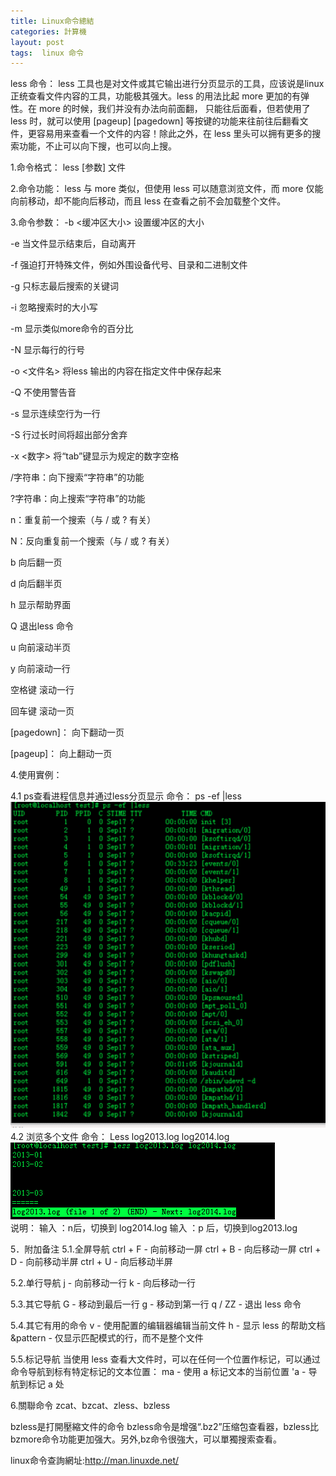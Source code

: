 ```yaml
---
title: Linux命令總結
categories: 計算機
layout: post
tags:  linux 命令
---
```


less 命令：
less 工具也是对文件或其它输出进行分页显示的工具，应该说是linux正统查看文件内容的工具，功能极其强大。less 的用法比起 more 更加的有弹性。在 more 的时候，我们并没有办法向前面翻， 只能往后面看，但若使用了 less 时，就可以使用 [pageup] [pagedown] 等按键的功能来往前往后翻看文件，更容易用来查看一个文件的内容！除此之外，在 less 里头可以拥有更多的搜索功能，不止可以向下搜，也可以向上搜。

1.命令格式：
less [参数]  文件 

2.命令功能：
less 与 more 类似，但使用 less 可以随意浏览文件，而 more 仅能向前移动，却不能向后移动，而且 less 在查看之前不会加载整个文件。

3.命令参数：
-b <缓冲区大小> 设置缓冲区的大小

-e  当文件显示结束后，自动离开

-f  强迫打开特殊文件，例如外围设备代号、目录和二进制文件

-g  只标志最后搜索的关键词

-i  忽略搜索时的大小写

-m  显示类似more命令的百分比

-N  显示每行的行号

-o <文件名> 将less 输出的内容在指定文件中保存起来

-Q  不使用警告音

-s  显示连续空行为一行

-S  行过长时间将超出部分舍弃

-x <数字> 将“tab”键显示为规定的数字空格

/字符串：向下搜索“字符串”的功能

?字符串：向上搜索“字符串”的功能

n：重复前一个搜索（与 / 或 ? 有关）

N：反向重复前一个搜索（与 / 或 ? 有关）

b  向后翻一页

d  向后翻半页

h  显示帮助界面

Q  退出less 命令

u  向前滚动半页

y  向前滚动一行

空格键 滚动一行

回车键 滚动一页

[pagedown]： 向下翻动一页

[pageup]：   向上翻动一页

4.使用實例：

4.1 ps查看进程信息并通过less分页显示 
命令：
 ps -ef |less   
![image](album/linux_less1.png)  
4.2 浏览多个文件 
命令：
Less log2013.log log2014.log    
![image](/album/linux_less2.png)  
说明：
输入 ：n后，切换到 log2014.log
输入 ：p 后，切换到log2013.log

5．附加备注
5.1.全屏导航
ctrl + F - 向前移动一屏
ctrl + B - 向后移动一屏
ctrl + D - 向前移动半屏
ctrl + U - 向后移动半屏

5.2.单行导航
j - 向前移动一行
k - 向后移动一行

5.3.其它导航
G - 移动到最后一行
g - 移动到第一行
q / ZZ - 退出 less 命令

5.4.其它有用的命令
v - 使用配置的编辑器编辑当前文件
h - 显示 less 的帮助文档
&pattern - 仅显示匹配模式的行，而不是整个文件

5.5.标记导航
当使用 less 查看大文件时，可以在任何一个位置作标记，可以通过命令导航到标有特定标记的文本位置：
ma - 使用 a 标记文本的当前位置
'a - 导航到标记 a 处

6.關聯命令
 zcat、bzcat、zless、bzless

 bzless是打開壓縮文件的命令
 bzless命令是增强“.bz2”压缩包查看器，bzless比bzmore命令功能更加强大。另外,bz命令很強大，可以單獨搜索查看。

 linux命令查詢網址:http://man.linuxde.net/
